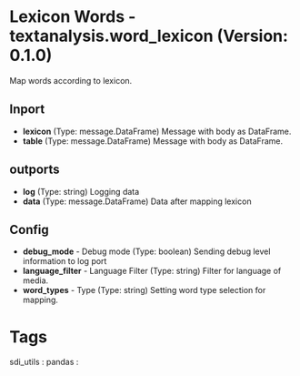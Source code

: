 # Lexicon Words - textanalysis.word_lexicon (Version: 0.1.0)

Map words according to lexicon.

## Inport

* **lexicon** (Type: message.DataFrame) Message with body as  DataFrame.
* **table** (Type: message.DataFrame) Message with body as  DataFrame.

## outports

* **log** (Type: string) Logging data
* **data** (Type: message.DataFrame) Data after mapping lexicon

## Config

* **debug_mode** - Debug mode (Type: boolean) Sending debug level information to log port
* **language_filter** - Language Filter (Type: string) Filter for language of media.
* **word_types** - Type (Type: string) Setting word type selection for mapping.


# Tags
sdi_utils : pandas : 


